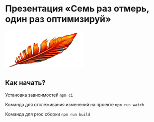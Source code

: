 # Презентация «Семь раз отмерь, один раз оптимизируй»

<img src="./themes/tw/images/logo.png" width="250" height="125" alt="Логотип">

## Как начать?

Установка зависимостей
```npm ci```

Команда для отслеживания изменений на проекте
```npm run watch```

Команда для prod сборки
```npm run build```
